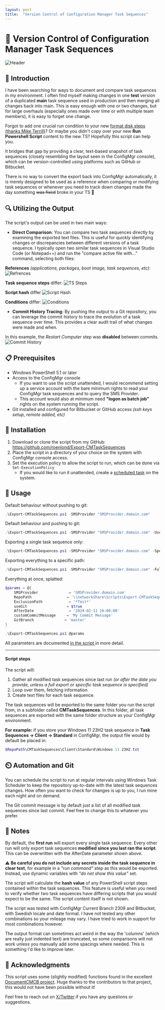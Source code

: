 ```yaml
---
layout: post
title:  "Version Control of Configuration Manager Task Sequences"
---
```


# 📜 Version Control of Configuration Manager Task Sequences
![Header](../assets/header.png)

## 🌟 Introduction

I have been searching for ways to document and compare task sequences in my environment. I often find myself making changes in one **test** version of a duplicated **main** task sequence used in production and then merging all changes back into main. This is easy enough with one or two changes, but for large overhauls (especially ones made over time or with multiple team members), it is easy to forget one change. 

Forgot to add one crucial run condition to your new [format disk steps (thanks Mike Terrill)](https://2pintsoftware.com/news/details/format-and-partition-disk---a-reusable-ts-module)? Or maybe you didn't copy over your new **Run Powershell Script** content to the new TS? Hopefully this script can help you.

It bridges that gap by providing a clear, text-based snapshot of task sequences (closely resembling the layout seen in the ConfigMgr console), which can be version-controlled using platforms such as GitHub or Bitbucket.

There is no way to convert the export back into ConfigMgr automatically, it is merely designed to be used as a reference when comparing or modifying task sequences or whenever you need to track down changes made the day something ~~was fixed~~ broke in your TS 🙂

## 🔍 Utilizing the Output

The script's output can be used in two main ways:

- **Direct Comparison**: You can compare two task sequences directly by examining the exported text files. This is useful for quickly identifying changes or discrepancies between different versions of a task sequence. I typically open two similar task sequences in Visual Studio Code (or Notepad++) and run the "compare active file with..." command, selecting both files:

**References** *(applications, packages, boot image, task sequences, etc)*:
![Refrences](../assets/references.png)


**Task sequence steps** differ:
![TS Steps](../assets/TSSteps.png)


**Script hash** differ
![Script Hash](../assets/scripthash.png)

**Conditions** differ:
![Conditions](../assets/conditions.png)

- **Commit History Tracing**: By pushing the output to a Git repository, you can leverage the commit history to trace the evolution of a task sequence over time. This provides a clear audit trail of what changes were made and when.

In this example, the *Restart Computer* step was **disabled** between commits.
![Commit History](../assets/CommitHistory.png)

## 📋 Prerequisites

- Windows PowerShell 5.1 or later
- Access to the ConfigMgr console
    - If you want to use the script unattended, I would recommend setting up a service account with the bare minimum rights to read your ConfigMgr task sequences and to query the SMS Provider. 
    - This account would also at minimum need **"logon as batch job"** rights on the system running the script.
- Git installed and configured for Bitbucket or GitHub access *(ssh keys setup, remote added, etc)*

## 💾 Installation

1. Download or clone the script from my GitHub: https://github.com/roenlond/Export-CMTaskSequences
2. Place the script in a directory of your choice on the system with ConfigMgr console access.
3. Set the execution policy to allow the script to run, which can be done via `Set-ExecutionPolicy`
    * If you would like to run it unattended, create a [scheduled task](https://lazyadmin.nl/powershell/how-to-create-a-powershell-scheduled-task/) on the system.

## 🚀 Usage
Default behaviour without pushing to git:

```Powershell
.\Export-CMTaskSequences.ps1 -SMSProvider "SMSProvider.domain.com"
```

Default behaviour and pushing to git:

```powershell
.\Export-CMTaskSequences.ps1 -SMSProvider "SMSProvider.domain.com" -UseGit
```

Exporting a single task sequence only:
```powershell
.\Export-CMTaskSequences.ps1 -SMSProvider "SMSProvider.domain.com" -SpecificTaskSequence "Windows 10 (23H2)"
```
Exporting everything to a specific path:
```powershell
.\Export-CMTaskSequences.ps1 -SMSProvider "SMSProvider.domain.com" -FullExport -OutputPath "C:\ConfigMgrTools\CMTaskSequences"
```
Everything at once, splatted:
```powershell
$params = @{
    SMSProvider              = 'SMSProvider.domain.com'
    RepoPath                = '\\networkShare\Scripts\Export-CMTaskSequences'
    ExclusionPath            = '*Test*'
    useGit                  = $true
    AfterDate                = '2024-02-11 16:00:00'
    customCommitMessage     = 'My Commit Message'
    GitBranch              = 'master'
}

.\Export-CMTaskSequences.ps1 @params
```

All parameters are documented [in the script ](https://github.com/roenlond/Export-CMTaskSequences/blob/cdd569fb1a29c347433d1aa4ea727e2bdf0ae907/Export-CMTaskSequences.ps1#L21) in more detail. 

<hr>

#### Script steps
The script will:
1. Gather all modified task sequences since last run *(or after the date you provide, unless a full export or specific task sequence is specified)*
2. Loop over them, fetching information 
3. Create text files for each task sequence. 

The task sequences will be exported to the same folder you run the script from, in a subfolder called **CMTaskSequences**. In this folder, all task sequences are exported with the same folder structure as your ConfigMgr environment. 

**For example:** if you store your Windows 11 23H2 task sequence in **Task Sequences -> Client -> Standard** in ConfigMgr, the output file would by default be placed in:

```powershell
$RepoPath\CMTaskSequences\Client\Standard\Windows 11 23H2.txt
```

## ⏲️ Automation and Git
You can schedule the script to run at regular intervals using Windows Task Scheduler to keep the repository up-to-date with the latest task sequences changes. How often you want to check for changes is up to you, I run mine each night and on demand. 

The Git commit message is by default just a list of all modified task sequences since last commit. Feel free to change this to whatever you prefer.

## 💬 Notes
By default, the **first run** will export every single task sequence. Every other run will only export task sequences **modified since you last ran the script**. This can be overwritten with the AfterDate parameter shown above.

⚠️ **Be careful you do not include any secrets inside the task sequence in clear text**, for example in a *"run command"* step as this would be exported. Instead, use dynamic variables with *"do not show this value"* set. 

The script will calculate the **hash value** of any PowerShell script steps contained within the task sequences. This feature is useful when you need to verify whether two task sequences have differing scripts that you would expect to be the same. The script content itself is not shown.

The script was tested with ConfigMgr Current Branch 2309 and Bitbucket, with Swedish locale and date format. I have not tested any other combinations so your mileage may vary. I have tried to work in support for most combinations however.

The output format can sometimes act weird in the way the 'columns' (which are really just indented text) are truncated, so some comparisons will not work unless you manually add some spacings where needed. This is something I'd like to improve later.

## 👏 Acknowledgments
This script uses some (slightly modified) functions found in the excellent [DocumentCMCB project](https://github.com/paulwetter/DocumentConfigMgrCB). Huge thanks to the contributors to that project, this would not have been possible without it!

Feel free to reach out on [X/Twitter](https://twitter.com/roenlond) if you have any questions or suggestions.